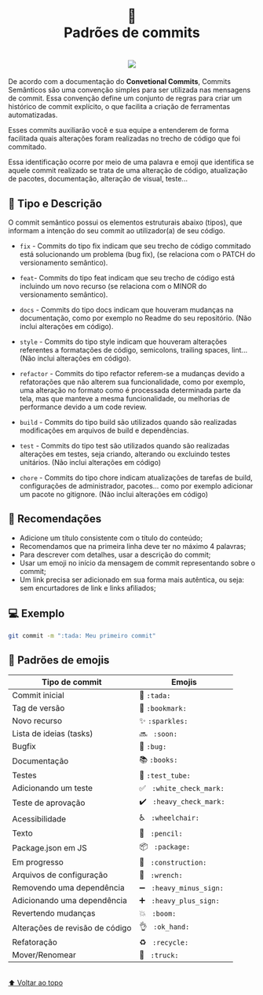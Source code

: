 <h1 align="center">
📄<br>Padrões de commits 
</h1>

<h1 align="center">
  <img src="gitcommit.png">
</h1>

<p>
  De acordo com a documentação do <strong>Convetional Commits</strong>, Commits Semânticos são uma convenção simples para ser utilizada nas mensagens de commit. Essa convenção define  um conjunto de regras para criar um histórico de commit explícito, o que facilita a criação de ferramentas automatizadas.
</p>

<p>
  Esses commits auxiliarão você e sua equipe a entenderem de forma facilitada quais alterações foram realizadas no trecho de código que foi commitado.
</p>

<p>
  Essa identificação ocorre por meio de uma palavra e emoji que identifica se aquele commit realizado se trata de uma alteração de código, atualização de pacotes, documentação, alteração de visual, teste...
</p>


## 🦄 Tipo e Descrição

O commit semântico possui os elementos estruturais abaixo (tipos), que informam a intenção do seu commit ao utilizador(a) de seu código.

- `fix` - Commits do tipo fix indicam que seu trecho de código commitado está solucionando um problema (bug fix), (se relaciona com o PATCH do versionamento semântico).

- `feat`- Commits do tipo feat indicam que seu trecho de código está incluindo um novo recurso (se relaciona com o MINOR do versionamento semântico).

- `docs` - Commits do tipo docs indicam que houveram mudanças na documentação, como por exemplo no Readme do seu repositório. (Não inclui alterações em código).

- `style` - Commits do tipo style indicam que houveram alterações referentes a formatações de código, semicolons, trailing spaces, lint... (Não inclui alterações em código).

- `refactor` - Commits do tipo refactor referem-se a mudanças devido a refatorações que não alterem sua funcionalidade, como por exemplo, uma alteração no formato como é processada determinada parte da tela, mas que manteve a mesma funcionalidade, ou melhorias de performance devido a um code review.

- `build` - Commits do tipo build são utilizados quando são realizadas modificações em arquivos de build e dependências.

- `test` - Commits do tipo test são utilizados quando são realizadas alterações em testes, seja criando, alterando ou excluindo testes unitários. (Não inclui alterações em código)

- `chore` - Commits do tipo chore indicam atualizações de tarefas de build, configurações de administrador, pacotes... como por exemplo adicionar um pacote no gitignore. (Não inclui alterações em código)


## 🎉 Recomendações

- Adicione um título consistente com o título do conteúdo;
- Recomendamos que na primeira linha deve ter no máximo 4 palavras;
- Para descrever com detalhes, usar a descrição do commit;
- Usar um emoji no início da mensagem de commit representando sobre o commit;
- Um link precisa ser adicionado em sua forma mais autêntica, ou seja: sem encurtadores de link e links afiliados;

## 💻 Exemplo
```bash
git commit -m ":tada: Meu primeiro commit"
```

## 💈 Padrões de emojis

<table>
  <thead>
    <tr>
      <th>Tipo de commit</th>
      <th>Emojis</th>
    </tr>
  </thead>
 <tbody>
    <tr>
      <td>Commit inicial</td>
      <td> 🎉 <code>:tada:</code>   </td>
    </tr>
    <tr>
      <td> Tag de versão  </td>
      <td> 🔖 <code>:bookmark:</code>   </td>
    </tr>
    <tr>
      <td>  Novo recurso   </td>
      <td> ✨ <code>:sparkles:</code>   </td>
    </tr>
    <tr>
      <td>  Lista de ideias (tasks)    </td>
      <td> 🔜 <code> :soon: </code>   </td>
    </tr>
    <tr>
      <td>  Bugfix  </td>
      <td> 🐛 <code>:bug:</code>   </td>
    </tr>
    <tr>
      <td>  Documentação  </td>
      <td> 📚 <code>:books:</code>   </td>
    </tr>
    <tr>
      <td>  Testes  </td>
      <td> 🧪 <code>:test_tube: </code>   </td>
    </tr>
    <tr>
      <td>Adicionando um teste</td>
      <td> ✅ <code> :white_check_mark: </code>   </td>
    </tr>
    <tr>
      <td> Teste de aprovação </td>
      <td> ✔️ <code> :heavy_check_mark: </code>   </td>
    </tr>
    <tr>
      <td>  Acessibilidade    </td>
      <td> ♿ <code> :wheelchair: </code>   </td>
    </tr>
    <tr>
      <td>  Texto     </td>
      <td> 📝 <code> :pencil: </code>   </td>
    </tr>
    <tr>
      <td>  Package.json em JS      </td>
      <td> 📦 <code> :package: </code>   </td>
    </tr>
    <tr>
      <td>  Em progresso        </td>
      <td> 🚧 <code> :construction: </code>   </td>
    </tr>
    <tr>
      <td>   Arquivos de configuração        </td>
      <td> 🔧 <code> :wrench: </code>   </td>
    </tr>
    <tr>
      <td>   Removendo uma dependência        </td>
      <td> ➖ <code> :heavy_minus_sign: </code>   </td>
    </tr>
    <tr>
      <td>   Adicionando uma dependência        </td>
      <td> ➕ <code> :heavy_plus_sign: </code>   </td>
    </tr>
    <tr>
      <td>   Revertendo mudanças         </td>
      <td> 💥 <code> :boom: </code>   </td>
    </tr>
    <tr>
      <td>   Alterações de revisão de código        </td>
      <td> 👌 <code> :ok_hand: </code>   </td>
    </tr>
   <tr>
      <td>   Refatoração        </td>
      <td> ♻️ <code> :recycle: </code>   </td>
   </tr>
    <tr>
      <td>   Mover/Renomear        </td>
      <td> 🚚 <code> :truck: </code>   </td>
    </tr>
  </tbody>
</table>

<br>[⬆ Voltar ao topo](#padrões-de-commits-) <br>

